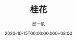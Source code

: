---
issue: 399
title: 桂花
author: 邱一帆
language: 四縣
date: 2020-10-15T00:00:00.000+08:00
topic: 生活
difficulty: 2
wikidata: Q131449143
wikidata_link: https://www.wikidata.org/wiki/Q131449143
---